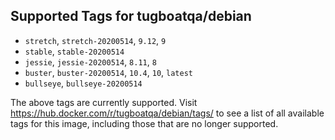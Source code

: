 ## Supported Tags for tugboatqa/debian

* `stretch`, `stretch-20200514`, `9.12`, `9`
* `stable`, `stable-20200514`
* `jessie`, `jessie-20200514`, `8.11`, `8`
* `buster`, `buster-20200514`, `10.4`, `10`, `latest`
* `bullseye`, `bullseye-20200514`

The above tags are currently supported. Visit https://hub.docker.com/r/tugboatqa/debian/tags/ to see a list of all available tags for this image, including those that are no longer supported.

